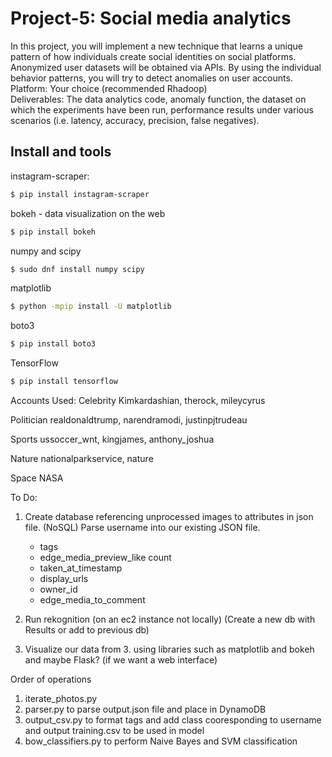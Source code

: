 

# Project-5:  Social media analytics

In this project, you will implement a new technique that learns a unique pattern of how individuals create social identities on social platforms. Anonymized user datasets will be obtained via APIs. By using the individual behavior patterns, you will try to detect anomalies on user accounts.  
    Platform: Your choice (recommended Rhadoop)  
    Deliverables:  The data analytics code,  anomaly function, the dataset on which the experiments have been run, performance results under various scenarios (i.e. latency, accuracy, precision, false negatives).  


Install and tools
-------
instagram-scraper:
```bash
$ pip install instagram-scraper
```
bokeh - data visualization on the web
```bash
$ pip install bokeh
```
numpy and scipy
```bash
$ sudo dnf install numpy scipy
```
matplotlib
``` bash
$ python -mpip install -U matplotlib
```
boto3
```bash
$ pip install boto3
```
TensorFlow
```bash
$ pip install tensorflow
```


Accounts Used:
Celebrity
Kimkardashian, therock, mileycyrus

Politician
realdonaldtrump, narendramodi, justinpjtrudeau

Sports
ussoccer_wnt, kingjames, anthony_joshua

Nature
nationalparkservice, nature

Space
NASA




To Do:
1. Create database referencing unprocessed images to attributes in json file. (NoSQL) Parse username into our existing JSON file.
    - tags
    - edge_media_preview_like count
    - taken_at_timestamp
    - display_urls
    - owner_id
    - edge_media_to_comment

2. Run rekognition (on an ec2 instance not locally) (Create a new db with Results or add to previous db)


4. Visualize our data from 3. using libraries such as matplotlib and bokeh and maybe Flask? (if we want a web interface)

Order of operations
1. iterate_photos.py
2. parser.py to parse output.json file and place in DynamoDB
3. output_csv.py to format tags and add class cooresponding to username and output training.csv to be used in model
4. bow_classifiers.py to perform Naive Bayes and SVM classification
